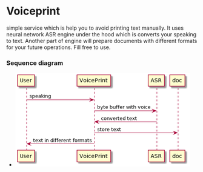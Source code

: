 # Voiceprint
simple service which is help you to avoid printing text manually.
It uses neural network ASR engine under the hood which is converts your speaking to text.
Another part of engine will prepare documents with different formats for your future operations.
Fill free to use.

### Sequence diagram
- ![diagram](pictures/sequencediagram.png "sequencediagram") 
